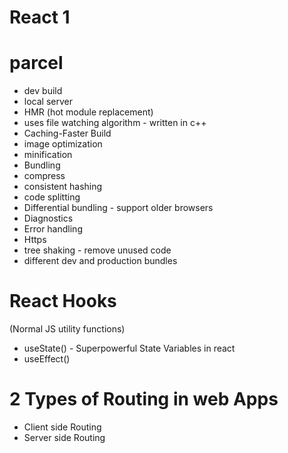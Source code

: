 # React 1

# parcel

- dev build
- local server
- HMR (hot module replacement)
- uses file watching algorithm - written in c++
- Caching-Faster Build
- image optimization
- minification
- Bundling
- compress
- consistent hashing
- code splitting
- Differential bundling - support older browsers
- Diagnostics
- Error handling
- Https
- tree shaking - remove unused code
- different dev and production bundles

# React Hooks

(Normal JS utility functions)

- useState() - Superpowerful State Variables in react
- useEffect()

# 2 Types of Routing in web Apps

- Client side Routing
- Server side Routing
